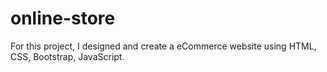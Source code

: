 # online-store
For this project, I designed and create a eCommerce website using HTML, CSS, Bootstrap, JavaScript.